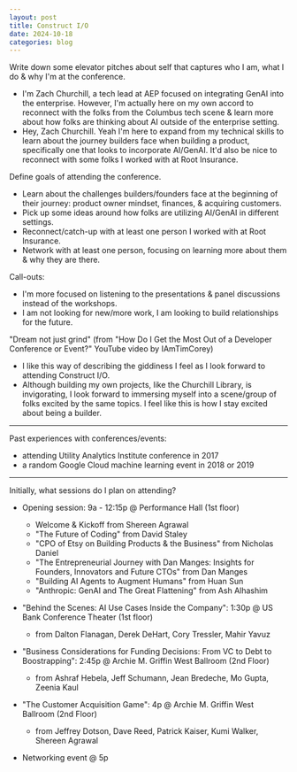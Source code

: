 ```yaml
---
layout: post
title: Construct I/O
date: 2024-10-18
categories: blog
---
```


Write down some elevator pitches about self that captures who I am, what I do & why I'm at the conference.
- I'm Zach Churchill, a tech lead at AEP focused on integrating GenAI into the enterprise.
However, I'm actually here on my own accord to reconnect with the folks from the Columbus tech scene &
learn more about how folks are thinking about AI outside of the enterprise setting.
- Hey, Zach Churchill. Yeah I'm here to expand from my technical skills to learn about the journey builders face when building a product,
specifically one that looks to incorporate AI/GenAI. It'd also be nice to reconnect with some folks I worked with at Root Insurance.

Define goals of attending the conference.
- Learn about the challenges builders/founders face at the beginning of their journey: product owner mindset, finances, & acquiring customers.
- Pick up some ideas around how folks are utilizing AI/GenAI in different settings.
- Reconnect/catch-up with at least one person I worked with at Root Insurance.
- Network with at least one person, focusing on learning more about them & why they are there.

Call-outs:
- I'm more focused on listening to the presentations & panel discussions instead of the workshops.
- I am not looking for new/more work, I am looking to build relationships for the future.

"Dream not just grind" (from "How Do I Get the Most Out of a Developer Conference or Event?" YouTube video by IAmTimCorey)
- I like this way of describing the giddiness I feel as I look forward to attending Construct I/O.
- Although building my own projects, like the Churchill Library, is invigorating,
I look forward to immersing myself into a scene/group of folks excited by the same topics.
I feel like this is how I stay excited about being a builder.

---

Past experiences with conferences/events:
- attending Utility Analytics Institute conference in 2017
- a random Google Cloud machine learning event in 2018 or 2019

---

Initially, what sessions do I plan on attending?
- Opening session: 9a - 12:15p @ Performance Hall (1st floor)
  - Welcome & Kickoff from Shereen Agrawal
  - "The Future of Coding" from David Staley
  - "CPO of Etsy on Building Products & the Business" from Nicholas Daniel
  - "The Entrepreneurial Journey with Dan Manges: Insights for Founders, Innovators and Future CTOs" from Dan Manges
  - "Building AI Agents to Augment Humans" from Huan Sun
  - "Anthropic: GenAI and The Great Flattening" from Ash Alhashim

- "Behind the Scenes: AI Use Cases Inside the Company": 1:30p @ US Bank Conference Theater (1st floor)
  - from Dalton Flanagan, Derek DeHart, Cory Tressler, Mahir Yavuz

- "Business Considerations for Funding Decisions: From VC to Debt to Boostrapping": 2:45p @ Archie M. Griffin West Ballroom (2nd Floor)
  - from Ashraf Hebela, Jeff Schumann, Jean Bredeche, Mo Gupta, Zeenia Kaul

- "The Customer Acquisition Game": 4p @ Archie M. Griffin West Ballroom (2nd Floor)
  - from Jeffrey Dotson, Dave Reed, Patrick Kaiser, Kumi Walker, Shereen Agrawal

- Networking event @ 5p
